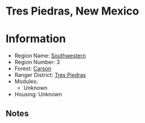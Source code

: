 
Tres Piedras, New Mexico
========================
  
# Information  
* Region Name: [Southwestern]()  
* Region Number: 3  
* Forest: [Carson](https://www.fs.usda.gov/carson)  
* Ranger District: [Tres Piedras]()  
* Modules:  
  - Unknown  
* Housing: Unknown  
  
## Notes


